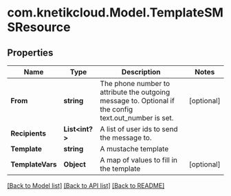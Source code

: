 # com.knetikcloud.Model.TemplateSMSResource
## Properties

Name | Type | Description | Notes
------------ | ------------- | ------------- | -------------
**From** | **string** | The phone number to attribute the outgoing message to. Optional if the config text.out_number is set. | [optional] 
**Recipients** | **List&lt;int?&gt;** | A list of user ids to send the message to. | 
**Template** | **string** | A mustache template | 
**TemplateVars** | **Object** | A map of values to fill in the template | [optional] 

[[Back to Model list]](../README.md#documentation-for-models) [[Back to API list]](../README.md#documentation-for-api-endpoints) [[Back to README]](../README.md)

